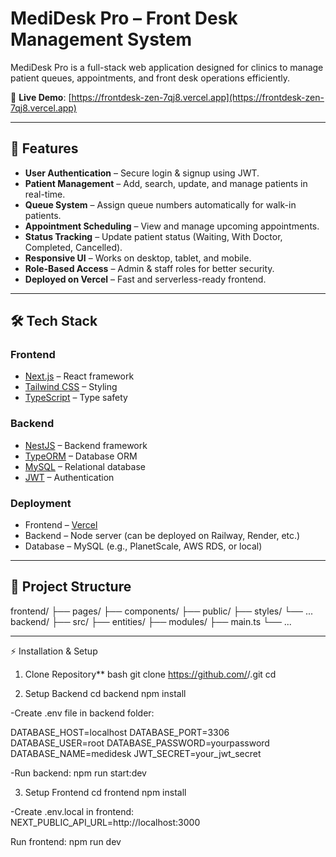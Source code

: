 # MediDesk Pro – Front Desk Management System

MediDesk Pro is a full-stack web application designed for clinics to manage patient queues, appointments, and front desk operations efficiently.

🚀 **Live Demo**: [https://frontdesk-zen-7qj8.vercel.app](https://frontdesk-zen-7qj8.vercel.app)

---

## 📌 Features

- **User Authentication** – Secure login & signup using JWT.
- **Patient Management** – Add, search, update, and manage patients in real-time.
- **Queue System** – Assign queue numbers automatically for walk-in patients.
- **Appointment Scheduling** – View and manage upcoming appointments.
- **Status Tracking** – Update patient status (Waiting, With Doctor, Completed, Cancelled).
- **Responsive UI** – Works on desktop, tablet, and mobile.
- **Role-Based Access** – Admin & staff roles for better security.
- **Deployed on Vercel** – Fast and serverless-ready frontend.

---

## 🛠 Tech Stack

### **Frontend**
- [Next.js](https://nextjs.org/) – React framework
- [Tailwind CSS](https://tailwindcss.com/) – Styling
- [TypeScript](https://www.typescriptlang.org/) – Type safety

### **Backend**
- [NestJS](https://nestjs.com/) – Backend framework
- [TypeORM](https://typeorm.io/) – Database ORM
- [MySQL](https://www.mysql.com/) – Relational database
- [JWT](https://jwt.io/) – Authentication

### **Deployment**
- Frontend – [Vercel](https://vercel.com/)
- Backend – Node server (can be deployed on Railway, Render, etc.)
- Database – MySQL (e.g., PlanetScale, AWS RDS, or local)

---

## 📂 Project Structure

frontend/
├── pages/
├── components/
├── public/
├── styles/
└── ...
backend/
├── src/
├── entities/
├── modules/
├── main.ts
└── ...


---
⚡ Installation & Setup

1. Clone Repository**
bash
git clone https://github.com/<your-username>/<repo-name>.git
cd <repo-name>

2. Setup Backend
cd backend
npm install

-Create .env file in backend folder:

DATABASE_HOST=localhost
DATABASE_PORT=3306
DATABASE_USER=root
DATABASE_PASSWORD=yourpassword
DATABASE_NAME=medidesk
JWT_SECRET=your_jwt_secret

-Run backend:
npm run start:dev

3. Setup Frontend
cd frontend
npm install

-Create .env.local in frontend:
NEXT_PUBLIC_API_URL=http://localhost:3000

Run frontend:
npm run dev



